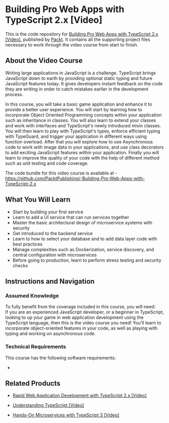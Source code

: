 # Building Pro Web Apps with TypeScript 2.x [Video]
This is the code repository for [Building Pro Web Apps with TypeScript 2.x [Video]](https://www.packtpub.com/application-development/building-pro-web-apps-typescript-2x-video?utm_source=github&utm_medium=repository&utm_campaign=9781788292054), published by [Packt](https://www.packtpub.com/?utm_source=github). It contains all the supporting project files necessary to work through the video course from start to finish.
## About the Video Course
Writing large applications in JavaScript is a challenge. TypeScript brings JavaScript down to earth by providing optional static typing and future JavaScript features today. It gives developers instant feedback on the code they are writing in order to catch mistakes earlier in the development process.

In this course, you will take a basic game application and enhance it to provide a better user experience. You will start by learning how to incorporate Object Oriented Programming concepts within your application such as inheritance in classes. You will also learn to extend your classes and work with interfaces and TypeScript's newly introduced mixin classes. You will then learn to play with TypeScript's types, enforce efficient typing with TypeGuard, and trigger your application in different ways using function overload. After that you will explore how to use Asynchronous code to work with image data in your applications, and use class decorators to add exciting JavaScript features within your application. Finally you will learn to improve the quality of your code with the help of different method such as unit testing and code coverage.

The code bundle for this video course is available at - https://github.com/PacktPublishing/-Building-Pro-Web-Apps-with-TypeScript-2.x

<H2>What You Will Learn</H2>
<DIV class=book-info-will-learn-text>
<UL>
<LI>Start by building your first service 
<LI>Learn to add a UI service that can run services together 
<LI>Master the basic architectural design of microservice systems with security 
<LI>Get introduced to the backend service 
<LI>Learn to how to select your database and to add data layer code with best practices 
<LI>Manage complexities such as Dockerization, service discovery, and central configuration with microservices 
<LI>Before going to production, learn to perform stress testing and security checks </LI></UL></DIV>

## Instructions and Navigation
### Assumed Knowledge
To fully benefit from the coverage included in this course, you will need:<br/>
If you are an experienced JavaScript developer, or a beginner in TypeScript, looking to up your game in web application development using the TypeScript language, then this is the video course you need! You'll learn to incorporate object-oriented features in your code, as well as playing with typing and working on asynchronous code.
### Technical Requirements
This course has the following software requirements:<br/>

-

## Related Products
* [Rapid Web Application Development with TypeScript 2.x [Video]](https://www.packtpub.com/application-development/rapid-web-application-development-typescript-2x-video?utm_source=github&utm_medium=repository&utm_campaign=9781787287389)

* [Understanding TypeScript [Video]](https://www.packtpub.com/web-development/understanding-typescript-video?utm_source=github&utm_medium=repository&utm_campaign=9781789951905)

* [Hands-On Microservices with TypeScript 3 [Video]](https://www.packtpub.com/application-development/hands-microservices-typescript-3-video?utm_source=github&utm_medium=repository&utm_campaign=9781789616989)

